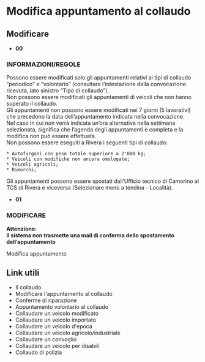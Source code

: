 # Modifica appuntamento al collaudo

## Modificare

  * **00**

###  INFORMAZIONI/REGOLE

Possono essere modificati solo gli appuntamenti relativi ai tipi di collaudo
“periodico” e “volontario” (consultare l’intestazione della convocazione
ricevuta, lato sinistro “Tipo di collaudo”).  
Non possono essere modificati gli appuntamenti di veicoli che non hanno
superato il collaudo.  
Gli appuntamenti non possono essere modificati nei 7 giorni (5 lavorativi) che
precedono la data dell’appuntamento indicata nella convocazione.  
Nel caso in cui non verrà indicata un’ora alternativa nella settimana
selezionata, significa che l’agenda degli appuntamenti è completa e la
modifica non può essere effettuata.  
Non possono essere eseguiti a Rivera i seguenti tipi di collaudo:

    * Autofurgoni con peso totale superiore a 2'000 kg; 
    * Veicoli con modifiche non ancora omologate; 
    * Veicoli agricoli; 
    * Rimorchi; 
  
Gli appuntamenti possono essere spostati dall’Ufficio tecnico di Camorino al
TCS di Rivera e viceversa (Selezionare menù a tendina - Località).  

  * **01**

###  MODIFICARE

 **Attenzione:**  
 **Il sistema non trasmette una mail di conferma dello spostamento
dell’appuntamento**  
  

Modifica appuntamento

## Link utili

  * Il collaudo
  * Modificare l'appuntamento al collaudo
  * Conferme di riparazione
  * Appuntamento volontario al collaudo
  * Collaudare un veicolo modificato
  * Collaudare un veicolo importato
  * Collaudare un veicolo d'epoca
  * Collaudare un veicolo agricolo/industriale
  * Collaudare un convoglio
  * Collaudare un veicolo per disabili
  * Collaudo di polizia

